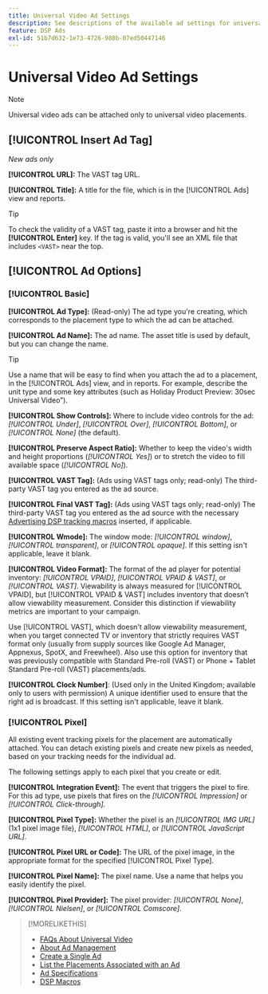 ```yaml
---
title: Universal Video Ad Settings
description: See descriptions of the available ad settings for universal video ads.
feature: DSP Ads
exl-id: 51b7d632-1e73-4726-980b-07ed50447146
---
```

# Universal Video Ad Settings

>[!NOTE]
>
>Universal video ads can be attached only to universal video placements. 

## [!UICONTROL Insert Ad Tag]

*New ads only*

**[!UICONTROL URL]:** The VAST tag URL.

**[!UICONTROL Title]:** A title for the file, which is in the [!UICONTROL Ads] view and reports.

>[!TIP]
>
> To check the validity of a VAST tag, paste it into a browser and hit the **[!UICONTROL Enter]** key. If the tag is valid, you'll see an XML file that includes `<VAST>` near the top.

## [!UICONTROL Ad Options]

### [!UICONTROL Basic]

**[!UICONTROL Ad Type]:** (Read-only) The ad type you're creating, which corresponds to the placement type to which the ad can be attached.

**[!UICONTROL Ad Name]:** The ad name. The asset title is used by default, but you can change the name.

>[!TIP]
>
> Use a name that will be easy to find when you attach the ad to a placement, in the [!UICONTROL Ads] view, and in reports. For example, describe the unit type and some key attributes (such as Holiday Product Preview: 30sec Universal Video”).

**[!UICONTROL Show Controls]:** Where to include video controls for the ad: *[!UICONTROL Under]*, *[!UICONTROL Over]*, *[!UICONTROL Bottom]*, or *[!UICONTROL None]* (the default).

**[!UICONTROL Preserve Aspect Ratio]:** Whether to keep the video's width and height proportions (*[!UICONTROL Yes]*) or to stretch the video to fill available space (*[!UICONTROL No]*).

**[!UICONTROL VAST Tag]:** (Ads using VAST tags only; read-only) The third-party VAST tag you entered as the ad source.

**[!UICONTROL Final VAST Tag]:** (Ads using VAST tags only; read-only) The third-party VAST tag you entered as the ad source with the necessary [Advertising DSP tracking macros](/help/dsp/campaign-management/macros.md) inserted, if applicable.

**[!UICONTROL Wmode]:** The window mode: *[!UICONTROL window]*, *[!UICONTROL transparent]*, or *[!UICONTROL opaque]*. If this setting isn't applicable, leave it blank.

**[!UICONTROL Video Format]:** The format of the ad player for potential inventory: *[!UICONTROL VPAID]*, *[!UICONTROL VPAID & VAST]*, or *[!UICONTROL VAST]*. Viewability is always measured for [!UICONTROL VPAID], but [!UICONTROL VPAID & VAST] includes inventory that doesn’t allow viewability measurement. Consider this distinction if viewability metrics are important to your campaign.

Use [!UICONTROL VAST], which doesn't allow viewability measurement, when you target connected TV or inventory that strictly requires VAST format only (usually from supply sources like Google Ad Manager, Appnexus, SpotX, and Freewheel). Also use this option for inventory that was previously compatible with Standard Pre-roll (VAST) or Phone + Tablet Standard Pre-roll (VAST) placements/ads.

**[!UICONTROL Clock Number]**: (Used only in the United Kingdom; available only to users with permission) A unique identifier used to ensure that the right ad is broadcast. If this setting isn't applicable, leave it blank.

### [!UICONTROL Pixel]

All existing event tracking pixels for the placement are automatically attached. You can detach existing pixels and create new pixels as needed, based on your tracking needs for the individual ad.

The following settings apply to each pixel that you create or edit.

**[!UICONTROL Integration Event]:** The event that triggers the pixel to fire. For this ad type, use pixels that fires on the *[!UICONTROL Impression]* or *[!UICONTROL Click-through]*.

**[!UICONTROL Pixel Type]:** Whether the pixel is an *[!UICONTROL IMG URL]* (1x1 pixel image file), *[!UICONTROL HTML]*, or *[!UICONTROL JavaScript URL]*.

**[!UICONTROL Pixel URL or Code]:** The URL of the pixel image, in the appropriate format for the specified [!UICONTROL Pixel Type].

**[!UICONTROL Pixel Name]:** The pixel name. Use a name that helps you easily identify the pixel.

**[!UICONTROL Pixel Provider]:** The pixel provider: *[!UICONTROL None]*, *[!UICONTROL Nielsen]*, or *[!UICONTROL Comscore]*.

>[!MORELIKETHIS]
>
>* [FAQs About Universal Video](/help/dsp/campaign-management/faq-universal-video.md)
>* [About Ad Management](ad-about.md)
>* [Create a Single Ad](ad-create.md)
>* [List the Placements Associated with an Ad](/help/dsp/campaign-management/ads/ad-list-placements.md)
>* [Ad Specifications](ad-specs.md)
>* [DSP Macros](/help/dsp/campaign-management/macros.md)
